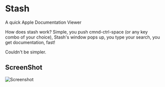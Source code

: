 Stash
=====

A quick Apple Documentation Viewer

How does stash work?  Simple, you push cmnd-ctrl-space (or any key combo of your choice), Stash's window pops up, you type your search, you get documentation, fast!

Couldn't be simpler.

ScreenShot
----------
![Screenshot](https://github.com/beelsebob/Stash/raw/master/Screenshot.png)
